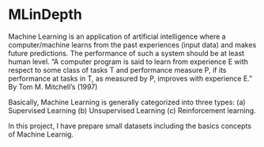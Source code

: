 # MLinDepth
  Machine Learning is an application of artificial intelligence where a computer/machine learns from the past experiences (input data) and makes future predictions. The performance of such a system should be at least human level. 
  “A computer program is said to learn from experience E with respect to some class of tasks T and performance measure P, if its performance at tasks in T, as measured by P, improves with experience E." By Tom M. Mitchell’s (1997) 
  
  Basically, Machine Learning is generally categorized into three types: (a) Supervised Learning (b) Unsupervised Learning (c) Reinforcement learning.
  
  In this project, I have prepare small datasets including the basics concepts of Machine Learnig.
